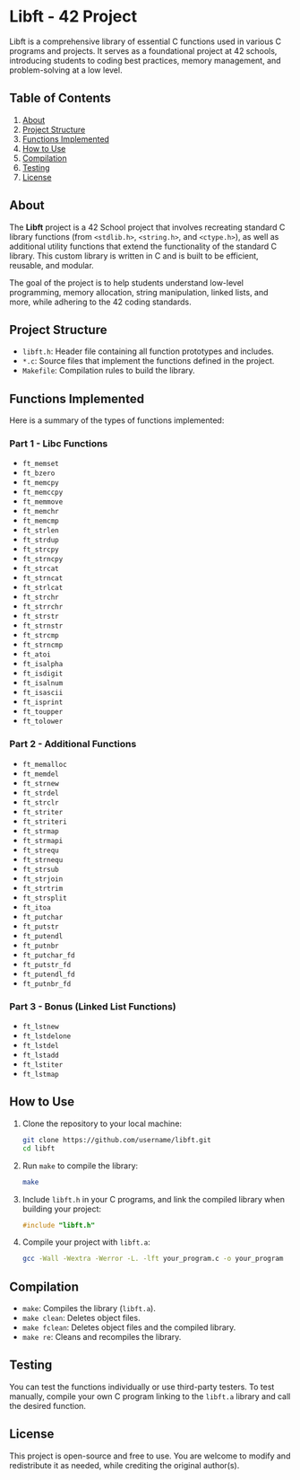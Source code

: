 # Libft - 42 Project

Libft is a comprehensive library of essential C functions used in various C programs and projects. It serves as a foundational project at 42 schools, introducing students to coding best practices, memory management, and problem-solving at a low level.

## Table of Contents

1. [About](#about)
2. [Project Structure](#project-structure)
3. [Functions Implemented](#functions-implemented)
4. [How to Use](#how-to-use)
5. [Compilation](#compilation)
6. [Testing](#testing)
7. [License](#license)

## About

The **Libft** project is a 42 School project that involves recreating standard C library functions (from `<stdlib.h>`, `<string.h>`, and `<ctype.h>`), as well as additional utility functions that extend the functionality of the standard C library. This custom library is written in C and is built to be efficient, reusable, and modular.

The goal of the project is to help students understand low-level programming, memory allocation, string manipulation, linked lists, and more, while adhering to the 42 coding standards.

## Project Structure

- `libft.h`: Header file containing all function prototypes and includes.
- `*.c`: Source files that implement the functions defined in the project.
- `Makefile`: Compilation rules to build the library.

## Functions Implemented

Here is a summary of the types of functions implemented:

### Part 1 - Libc Functions

- `ft_memset`
- `ft_bzero`
- `ft_memcpy`
- `ft_memccpy`
- `ft_memmove`
- `ft_memchr`
- `ft_memcmp`
- `ft_strlen`
- `ft_strdup`
- `ft_strcpy`
- `ft_strncpy`
- `ft_strcat`
- `ft_strncat`
- `ft_strlcat`
- `ft_strchr`
- `ft_strrchr`
- `ft_strstr`
- `ft_strnstr`
- `ft_strcmp`
- `ft_strncmp`
- `ft_atoi`
- `ft_isalpha`
- `ft_isdigit`
- `ft_isalnum`
- `ft_isascii`
- `ft_isprint`
- `ft_toupper`
- `ft_tolower`

### Part 2 - Additional Functions

- `ft_memalloc`
- `ft_memdel`
- `ft_strnew`
- `ft_strdel`
- `ft_strclr`
- `ft_striter`
- `ft_striteri`
- `ft_strmap`
- `ft_strmapi`
- `ft_strequ`
- `ft_strnequ`
- `ft_strsub`
- `ft_strjoin`
- `ft_strtrim`
- `ft_strsplit`
- `ft_itoa`
- `ft_putchar`
- `ft_putstr`
- `ft_putendl`
- `ft_putnbr`
- `ft_putchar_fd`
- `ft_putstr_fd`
- `ft_putendl_fd`
- `ft_putnbr_fd`

### Part 3 - Bonus (Linked List Functions)

- `ft_lstnew`
- `ft_lstdelone`
- `ft_lstdel`
- `ft_lstadd`
- `ft_lstiter`
- `ft_lstmap`

## How to Use

1. Clone the repository to your local machine:

    ```bash
    git clone https://github.com/username/libft.git
    cd libft
    ```

2. Run `make` to compile the library:

    ```bash
    make
    ```

3. Include `libft.h` in your C programs, and link the compiled library when building your project:

    ```c
    #include "libft.h"
    ```

4. Compile your project with `libft.a`:

    ```bash
    gcc -Wall -Wextra -Werror -L. -lft your_program.c -o your_program
    ```

## Compilation

- `make`: Compiles the library (`libft.a`).
- `make clean`: Deletes object files.
- `make fclean`: Deletes object files and the compiled library.
- `make re`: Cleans and recompiles the library.

## Testing

You can test the functions individually or use third-party testers. To test manually, compile your own C program linking to the `libft.a` library and call the desired function.

## License

This project is open-source and free to use. You are welcome to modify and redistribute it as needed, while crediting the original author(s).
